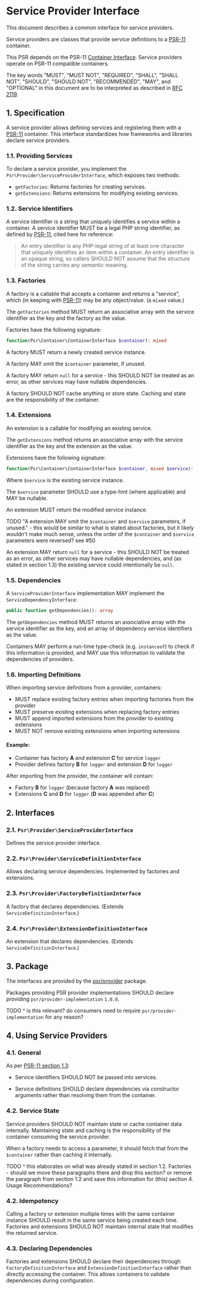 # Service Provider Interface

This document describes a common interface for service providers.

Service providers are classes that provide service definitions to a [PSR-11][] container.

This PSR depends on the PSR-11 [Container Interface][]. Service providers operate on PSR-11 compatible containers.

The key words "MUST", "MUST NOT", "REQUIRED", "SHALL", "SHALL NOT", "SHOULD",
"SHOULD NOT", "RECOMMENDED", "MAY", and "OPTIONAL" in this document are to be
interpreted as described in [RFC 2119][].

[PSR-11]: https://www.php-fig.org/psr/psr-11/
[RFC 2119]: http://tools.ietf.org/html/rfc2119
[Container Interface]: https://www.php-fig.org/psr/psr-11/#31-psrcontainercontainerinterface

## 1. Specification

A service provider allows defining services and registering them with a [PSR-11][] container. This interface standardizes how frameworks and libraries declare service providers.

### 1.1. Providing Services

To declare a service provider, you implement the `Psr\Provider\ServiceProviderInterface`, which exposes two methods:

- `getFactories`: Returns factories for creating services.
- `getExtensions`: Returns extensions for modifying existing services.

### 1.2. Service Identifiers

A service identifier is a string that uniquely identifies a service within a container. A service identifier MUST be a legal PHP string identifier, as defined by [PSR-11][], cited here for reference:

> An entry identifier is any PHP-legal string of at least one character that uniquely identifies an item within a container. An entry identifier is an opaque string, so callers SHOULD NOT assume that the structure of the string carries any semantic meaning.

### 1.3. Factories

A factory is a callable that accepts a container and returns a "service", which (in keeping with [PSR-11][]) may be any object/value. (a `mixed` value.)

The `getFactories` method MUST return an associative array with the service identifier as the key and the factory as the value.

Factories have the following signature:

```php
function(Psr\Container\ContainerInterface $container): mixed
```

A factory MUST return a newly created service instance.

A factory MAY omit the `$container` parameter, if unused.

A factory MAY return `null` for a service - this SHOULD NOT be treated as an error, as other services may have nullable dependencies.

A factory SHOULD NOT cache anything or store state. Caching and state are the responsibility of the container.

### 1.4. Extensions

An extension is a callable for modifying an existing service.

The `getExtensions` method returns an associative array with the service identifier as the key and the extension as the value.

Extensions have the following signature:

```php
function(Psr\Container\ContainerInterface $container, mixed $service): mixed
```

Where `$service` is the existing service instance.

The `$service` parameter SHOULD use a type-hint (where applicable) and MAY be nullable.

An extension MUST return the modified service instance.

TODO "A extension MAY omit the `$container` and `$service` parameters, if unused." - this would be similar to what is stated about factories, but it likely wouldn't make much sense, unless the order of the `$container` and `$service` parameters were reversed? see #50

An extension MAY return `null` for a service - this SHOULD NOT be treated as an error, as other services may have nullable dependencies, and (as stated in section 1.3) the existing service could intentionally be `null`.

### 1.5. Dependencies

A `ServiceProviderInterface` implementation MAY implement the `ServiceDependencyInterface`:

```php
public function getDependencies(): array
```

The `getDependencies` method MUST returns an associative array with the service identifier as the key, and an array of dependency service identifiers as the value.

Containers MAY perform a run-time type-check (e.g. `instanceof`) to check if this information is provided, and MAY use this information to validate the dependencies of providers.

### 1.6. Importing Definitions

When importing service definitions from a provider, containers:

- MUST replace existing factory entries when importing factories from the provider
- MUST preserve existing extensions when replacing factory entries 
- MUST append imported extensions from the provider to existing extensions
- MUST NOT remove existing extensions when importing extensions

#### Example:

* Container has factory **A** and extension **C** for service `logger`
* Provider defines factory **B** for `logger` and extension **D** for `logger`

After importing from the provider, the container will contain:

* Factory **B** for `logger` (because factory **A** was replaced)
* Extensions **C** and **D** for `logger` (**D** was appended after **C**)

## 2. Interfaces

### 2.1. `Psr\Provider\ServiceProviderInterface`

Defines the service provider interface.

### 2.2. `Psr\Provider\ServiceDefinitionInterface` 

Allows declaring service dependencies. Implemented by factories and extensions.

### 2.3. `Psr\Provider\FactoryDefinitionInterface`

A factory that declares dependencies. (Extends `ServiceDefinitionInterface`.)

### 2.4. `Psr\Provider\ExtensionDefinitionInterface`

An extension that declares dependencies. (Extends `ServiceDefinitionInterface`.)

## 3. Package

The interfaces are provided by the [psr/provider](https://packagist.org/packages/psr/provider) package.

Packages providing PSR provider implementations SHOULD declare providing `psr/provider-implementation` `1.0.0`.

TODO ^ is this relevant? do consumers need to require `psr/provider-implementation` for any reason?

## 4. Using Service Providers

### 4.1. General

As per [PSR-11 section 1.3][]:

- Service identifiers SHOULD NOT be passed into services.

- Service definitions SHOULD declare dependencies via constructor arguments rather than resolving them from the container.

[PSR-11 section 1.3]: https://www.php-fig.org/psr/psr-11/#13-recommended-usage

### 4.2. Service State

Service providers SHOULD NOT maintain state or cache container data internally. Maintaining state and caching is the responsibility of the container consuming the service provider.

When a factory needs to access a parameter, it should fetch that from the `$container` rather than caching it internally.

TODO ^ this elaborates on what was already stated in section 1.2. Factories - should we move these paragraphs there and drop this section? or remove the paragraph from section 1.2 and save this information for (this) section 4. Usage Recommendations?

### 4.2. Idempotency  

Calling a factory or extension multiple times with the same container instance SHOULD result in the same service being created each time. Factories and extensions SHOULD NOT maintain internal state that modifies the returned service.

### 4.3. Declaring Dependencies

Factories and extensions SHOULD declare their dependencies through `FactoryDefinitionInterface` and `ExtensionDefinitionInterface` rather than directly accessing the container. This allows containers to validate dependencies during configuration.
